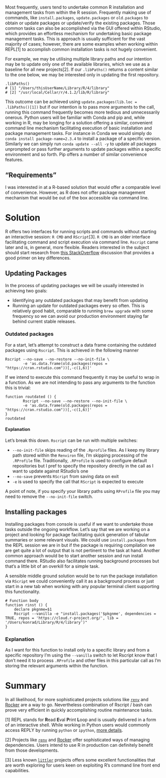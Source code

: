 Most frequently, users tend to undertake common R installation and
management tasks from within the R session. Frequently making use of
commands, like `install.packages`, `update.packages` or `old.packages`
to obtain or update packages or update/verify the existing packages.
Those common tasks can also be accomplished via the GUI offered within
RStudio, which provides an effortless mechanism for undertaking basic
package management tasks. This is approach is usually sufficient for the
vast majority of cases; however, there are some examples when working
within REPL[1] to accomplish common installation tasks is not hugely
convenient.

For example, we may be utilising multiple library paths and our
intention may be to update only one of the available libraries, which we
use as a baseline for all new projects[2]. If our `.libPaths()` returns
a content similar to the one below, we may be interested only in
updating the first repository.

    .libPaths()
    # [1] "/Users/thisUserName/Library/R/4/library"
    # [2] "/usr/local/Cellar/r/4.1.2/lib/R/library"

This outcome can be achieved using
`update.packages(lib.loc =  .libPaths()[1])` but if our intention is to
pass more arguments to the call, running this command frequently becomes
more tedious and unnecessarily onerous. Python users will be familiar
with Conda and pip and, while working in R, may be longing for a
solution offering a similar, convenient command line mechanism
facilitating execution of basic installation and package management
tasks. For instance in Conda we would simply do
`conda install package-name=2.3.4` to install a package of a specific
version. Similarly we can simply run `conda update --all -y` to update
all packages unprompted or pass further arguments to update packages
within a specific environment and so forth. Pip offers a number of
similar convenience features.

## “Requirements”

I was interested in at a R-based solution that would offer a comparable
level of convenience. However, as R does not offer package management
mechanism that would be out of the box accessible via command line.

# Solution

R offers two interfaces for running scripts and commands without
starting an interactive session: `R CMD` and `RScript`[3]. `R CMD` is an
older interface facilitating command and script execution via command
line. `Rscript` came later and is, in general, more flexible. Readers
interested in the subject should start research from [this
StackOverflow](https://stackoverflow.com/q/21969145/1655567) discussion
that provides a good primer on key differences.

## Updating Packages

In the process of updating packages we will be usually interested in
achieving two goals:

- Identifying any outdated packages that may benefit from updating
- Running an update for outdated packages every so often. This is
  relatively good habit, comparable to running `brew upgrade` with some
  frequency so we can avoid our production environment staying far
  behind current stable releases.

### Outdated packages

For a start, let’s attempt to construct a data frame containing the
outdated packages using `Rscript`. This is achieved in the following
manner

    Rscript --no-save --no-restore --no-init-file \
            -e 'as.data.frame(old.packages(repos = "https://cran.rstudio.com"))[,-c(1,6)]'

If we intend to execute this command frequently it may be useful to wrap
in a function. As we are not intending to pass any arguments to the
function this is trivial:

    function routdated () {
            Rscript --no-save --no-restore --no-init-file \
            -e 'as.data.frame(old.packages(repos = "https://cran.rstudio.com"))[,-c(1,6)]'
    }
    routdated

#### Explanation

Let’s break this down. `Rscript` can be run with multiple switches:

- `--no-init-file` skips reading of the `.Rprofile` files. As I keep my
  library path stored within the `Renviron` file, I’m skipping
  processing of the `.RProfile` file. Traditionally, `.RProfile` is used
  to configure default repositories but I pref to specify the repository
  directly in the call as I want to update against RStudio’s one
- `--no-save` prevents `RScript` from saving data on exit
- `-e` is used to specify the call that `RScript` is expected to execute

A point of note, if you specify your library paths using `RProfile` file
you may need to remove the `--no-init-file` switch.

## Installing packages

Installing packages from console is useful if we want to undertake those
tasks outside the ongoing workflow. Let’s say that we are working on a
project and looking for package facilitating quick generation of tabular
summaries or some relevant visuals. We could use `install.packages` from
the REPL session we are in but if the package is requiring compilation
we are get quite a lot of output that is not pertinent to the task at
hand. Another common approach would be to start another session and run
install command there. RStudio also facilitates running background
processes but that’s a little bit of an overkill for a simple task.

A sensible middle ground solution would be to run the package
installation via `RScript` we could conveniently call it as a background
process or just start in a new tab when working with any popular
terminal client supporting this functionality.

    # Function body
    function rinst () {
        declare pkgnme=$1
        Rscript --vanilla -e "install.packages('$pkgnme', dependencies = TRUE, repos = 'https://cloud.r-project.org/', lib = '/Users/konrad/Library/R/4/library')"
    }

### Explanation

As I want for this function to install only to a specific library and
from a specific repository I’m using the `--vanilla` switch to let
Rscript know that I don’t need it to process `.RProfile` and other files
in this particular call as I’m storing the relevant arguments within the
function.

# Summary

In all likelihood, for more sophisticated projects solutions like
[`renv`](https://rstudio.github.io/renv/) and
[Rocker](https://www.rocker-project.org) are a way to go. Nevertheless
combination of Rscript / bash can prove very efficient in quickly
accomplishing routine maintenance tasks.

[1] REPL stands for **R**ead **E**val **P**rint **L**oop and is usually
delivered in a form of an interactive shell. While working in Python
users would commonly access REPLY by running `python` or `ipython`,
[more details](https://pythonprogramminglanguage.com/repl/).

[2] Projects like [`renv`](https://rstudio.github.io/renv/) and
[Rocker](https://www.rocker-project.org) offer sophisticated ways of
managing dependencies. Users intend to use R in production can
definitely benefit from those developments.

[3] Less known
[`littler`](http://dirk.eddelbuettel.com/code/littler.html) projects
offers some excellent functionalities that are worth exploring for users
keen on exploiting R’s command line front end capabilities.
